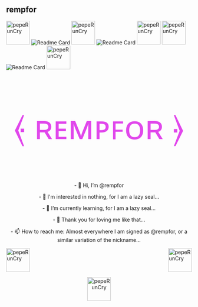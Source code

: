 ## rempfor

  <img src="https://cdn.discordapp.com/emojis/793341647114600448.gif?v=1" width="64px" height="64px" alt="pepeRunCry"></a>
![Readme Card](https://github-readme-stats.vercel.app/api?username=rempfor&show_icons=true&theme=radical)
    <img src="https://cdn.discordapp.com/emojis/793341647114600448.gif?v=1" width="64px" height="64px" alt="pepeRunCry"></a>
![Readme Card](https://github-readme-stats.vercel.app/api/top-langs/?username=rempfor&show_icons=true&theme=radical)
      <img src="https://cdn.discordapp.com/emojis/793341647114600448.gif?v=1" width="64px" height="64px" alt="pepeRunCry"></a>
        <img src="https://cdn.discordapp.com/emojis/793341647114600448.gif?v=1" width="64px" height="64px" alt="pepeRunCry"></a>
![Readme Card](https://invidget.switchblade.xyz/XNSwR7T?theme=radical)
          <img src="https://cdn.discordapp.com/emojis/793341647114600448.gif?v=1" width="64px" height="64px" alt="pepeRunCry"></a>

<html>
<body>
<p align="center" style="color:#e147ec; font-size:90px"> ⦑ ʀᴇᴍᴘꜰᴏʀ ⦒</p>
  <p align="center"> - 👋 Hi, I’m @rempfor</p>
    <p align="center"> - 👀 I'm interested in nothing, for I am a lazy seal...</p>
      <p align="center"> - 🌱 I’m currently learning, for I am a lazy seal...</p>
        <p align="center"> - 💞️ Thank you for loving me like that...</p>
          <p align="center"> - 📫 How to reach me: Almost everywhere I am signed as @rempfor, or a similar variation of the nickname...</p>
            <a href="https://emoji.gg/emoji/3128-peperuncry"><img src="https://emoji.gg/assets/emoji/3128-peperuncry.gif" width="64px" height="64px" alt="pepeRunCry"></a>
              <a href="https://emoji.gg/emoji/3128-peperuncry"><img src="https://emoji.gg/assets/emoji/3128-peperuncry.gif" width="64px" height="64px" alt="pepeRunCry" align="right"></a>
  <p align="center">
    <img src="https://cdn.discordapp.com/emojis/793868644664213515.gif?v=1" width="64px" height="64px" alt="pepeRunCry" align="center"></a>
</body>
</html>
